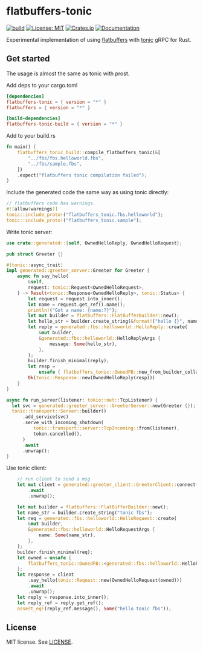 # flatbuffers-tonic
[![build](https://github.com/youyuanwu/flatbuffers-tonic/actions/workflows/CI.yml/badge.svg)](https://github.com/youyuanwu/flatbuffers-tonic/actions/workflows/CI.yml)
[![License: MIT](https://img.shields.io/badge/License-MIT-yellow.svg)](https://raw.githubusercontent.com/youyuanwu/flatbuffers-tonic/main/LICENSE)
[![Crates.io](https://img.shields.io/crates/v/flatbuffers-tonic)](https://crates.io/crates/flatbuffers-tonic)
[![Documentation](https://docs.rs/flatbuffers-tonic/badge.svg)](https://docs.rs/flatbuffers-tonic)

Experimental implementation of using [flatbuffers](https://github.com/google/flatbuffers/tree/master/rust/flatbuffers) with [tonic](https://github.com/hyperium/tonic) gRPC for Rust.

## Get started
The usage is almost the same as tonic with prost.

Add deps to your cargo.toml
```toml
[dependencies]
flatbuffers-tonic = { version = "*" }
flatbuffers = { version = "*" }

[build-dependencies]
flatbuffers-tonic-build = { version = "*" }
```
Add to your build.rs
```rs
fn main() {
    flatbuffers_tonic_build::compile_flatbuffers_tonic(&[
        "../fbs/fbs.helloworld.fbs",
        "../fbs/sample.fbs",
    ])
    .expect("flatbuffers tonic compilation failed");
}
```
Include the generated code the same way as using tonic directly:
```rs
// flatbuffers code has warnings.
#![allow(warnings)]
tonic::include_proto!("flatbuffers_tonic.fbs.helloworld");
tonic::include_proto!("flatbuffers_tonic.sample");
```
Write tonic server:
```rs
use crate::generated::{self, OwnedHelloReply, OwnedHelloRequest};

pub struct Greeter {}

#[tonic::async_trait]
impl generated::greeter_server::Greeter for Greeter {
    async fn say_hello(
        &self,
        request: tonic::Request<OwnedHelloRequest>,
    ) -> Result<tonic::Response<OwnedHelloReply>, tonic::Status> {
        let request = request.into_inner();
        let name = request.get_ref().name();
        println!("Got a name: {name:?}");
        let mut builder = flatbuffers::FlatBufferBuilder::new();
        let hello_str = builder.create_string(&format!("hello {}", name.unwrap_or("")));
        let reply = generated::fbs::helloworld::HelloReply::create(
            &mut builder,
            &generated::fbs::helloworld::HelloReplyArgs {
                message: Some(hello_str),
            },
        );
        builder.finish_minimal(reply);
        let resp =
            unsafe { flatbuffers_tonic::OwnedFB::new_from_builder_collapse(builder.collapse()) };
        Ok(tonic::Response::new(OwnedHelloReply(resp)))
    }
}

async fn run_server(listener: tokio::net::TcpListener) {
  let svc = generated::greeter_server::GreeterServer::new(Greeter {});
  tonic::transport::Server::builder()
      .add_service(svc)
      .serve_with_incoming_shutdown(
          tonic::transport::server::TcpIncoming::from(listener),
          token.cancelled(),
      )
      .await
      .unwrap();
}
```
Use tonic client:
```rs
    // run client to send a msg
    let mut client = generated::greeter_client::GreeterClient::connect(format!("http://{}", addr))
        .await
        .unwrap();

    let mut builder = flatbuffers::FlatBufferBuilder::new();
    let name_str = builder.create_string("tonic fbs");
    let req = generated::fbs::helloworld::HelloRequest::create(
        &mut builder,
        &generated::fbs::helloworld::HelloRequestArgs {
            name: Some(name_str),
        },
    );
    builder.finish_minimal(req);
    let owned = unsafe {
        flatbuffers_tonic::OwnedFB::<generated::fbs::helloworld::HelloRequest>::new_from_builder_collapse(builder.collapse())
    };
    let response = client
        .say_hello(tonic::Request::new(OwnedHelloRequest(owned)))
        .await
        .unwrap();
    let reply = response.into_inner();
    let reply_ref = reply.get_ref();
    assert_eq!(reply_ref.message(), Some("hello tonic fbs"));
```

## License

MIT license. See [LICENSE](LICENSE).